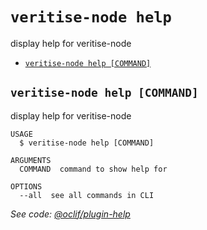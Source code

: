 `veritise-node help`
=======================

display help for veritise-node

* [`veritise-node help [COMMAND]`](#veritise-node-help-command)

## `veritise-node help [COMMAND]`

display help for veritise-node

```
USAGE
  $ veritise-node help [COMMAND]

ARGUMENTS
  COMMAND  command to show help for

OPTIONS
  --all  see all commands in CLI
```

_See code: [@oclif/plugin-help](https://github.com/oclif/plugin-help/blob/v3.1.0/src/commands/help.ts)_
